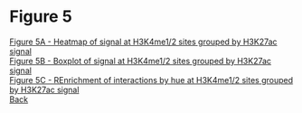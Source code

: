 # Figure 5

[Figure 5A - Heatmap of signal at H3K4me1/2 sites grouped by H3K27ac signal](../Scripts/Fig5A_Grouped_HistoneMarks_Heatmaps.md)<br>
[Figure 5B - Boxplot of signal at H3K4me1/2 sites grouped by H3K27ac signal](../Scripts/Fig5B_Grouped_HistoneMarks_Boxplots.md)<br>
[Figure 5C - REnrichment of interactions by hue at H3K4me1/2 sites grouped by H3K27ac signal](../Scripts/Fig5C_Grouped_HistoneMarks_Interaction_Enrichment.md)<br>
[Back](../README.md)